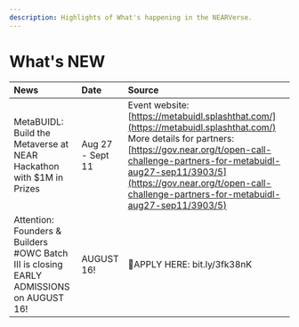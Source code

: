 ```yaml
---
description: Highlights of What's happening in the NEARVerse.
---
```


# What's NEW



| News | Date | Source |
| :--- | :--- | :--- |
| MetaBUIDL: Build the Metaverse at NEAR Hackathon with $1M in Prizes | Aug 27 - Sept 11 | Event website: [https://metabuidl.splashthat.com/](https://metabuidl.splashthat.com/) More details for partners: [https://gov.near.org/t/open-call-challenge-partners-for-metabuidl-aug27-sep11/3903/5](https://gov.near.org/t/open-call-challenge-partners-for-metabuidl-aug27-sep11/3903/5) |
| Attention: Founders & Builders \#OWC Batch III is closing EARLY ADMISSIONS on AUGUST 16! | AUGUST 16! | 📱APPLY HERE: bit.ly/3fk38nK |


